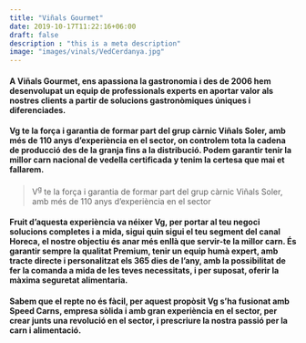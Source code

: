 ```yaml
---
title: "Viñals Gourmet"
date: 2019-10-17T11:22:16+06:00
draft: false
description : "this is a meta description"
image: "images/vinals/VedCerdanya.jpg"
---
```

#### A Viñals Gourmet, ens apassiona la gastronomia i des de 2006 hem desenvolupat un equip de professionals experts en aportar valor als nostres clients a partir de solucions gastronòmiques úniques i diferenciades.

####  Vg te la força i garantia de formar part del grup càrnic Viñals Soler, amb més de 110 anys d’experiència en el sector, on controlem tota la cadena de producció des de la granja fins a la distribució. Podem garantir tenir la millor carn nacional de vedella certificada y tenim la certesa que mai et fallarem.

> V<sup>g</sup> te la força i garantia de formar part del grup càrnic Viñals Soler, amb més de 110 anys d’experiència en el sector

####  Fruit d’aquesta experiència va néixer Vg, per portar al teu negoci solucions completes i a mida, sigui quin sigui el teu segment del canal Horeca, el nostre objectiu és anar més enllà que servir-te la millor carn. És garantir sempre la qualitat Premium, tenir un equip humà expert, amb tracte directe i personalitzat els 365 dies de l’any, amb la possibilitat de fer la comanda a mida de les teves necessitats, i per suposat, oferir la màxima seguretat alimentaria.

####  Sabem que el repte no és fàcil, per aquest propòsit Vg s’ha fusionat amb Speed Carns, empresa sòlida i amb gran experiència en el sector, per crear junts una revolució en el sector, i prescriure la nostra passió per la carn i alimentació.

